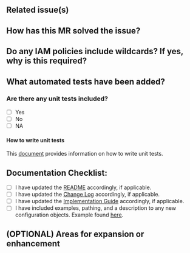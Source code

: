 <!--
   Development standards and best practices can be found in [DEVELOPING.md](https://github.com/awslabs/landing-zone-accelerator-on-aws/blob/main/DEVELOPING.md)

   Please complete all fields to ensure your submission is properly reviewed and prioritized.
!-->

## Related issue(s)

<!-- This project only accepts merge requests related to open issues -->
<!-- Please paste the link to the issue(s) here -->

## How has this MR solved the issue?

<!-- Describe how customers will benefit from this feature. -->
<!-- Provide a high level description of the implementation. Explain as you would to an intern who is familiar with the AWS Services. -->

## Do any IAM policies include wildcards? If yes, why is this required?

<!-- Ensure all identity policies, resource policies, and trust policies are as strict as possible. -->
<!-- All code additions should adhere to the [AWS Security Reference Architecture](https://docs.aws.amazon.com/prescriptive-guidance/latest/security-reference-architecture/welcome.html) -->

## What automated tests have been added?

<!-- If you have not added unit and/or integration tests, how have you tested this manually? -->
<!-- Why can't this code be tested automatically? -->

### Are there any unit tests included?
- [ ] Yes
- [ ] No
- [ ] NA

#### How to write unit tests

This [document](https://quip-amazon.com/aKwoAAlpE7aA/LZA-AWS-SDK-V3-Unit-Testing) provides information on how to write unit tests.

## Documentation Checklist:

<!-- As a submitter, put an `x` in all the boxes that apply. -->

- [ ] I have updated the [README](https://gitlab.aws.dev/landing-zone-accelerator/landing-zone-accelerator-on-aws/-/blob/main/README.md) accordingly, if applicable.
- [ ] I have updated the [Change Log](https://gitlab.aws.dev/landing-zone-accelerator/landing-zone-accelerator-on-aws/-/blob/main/CHANGELOG.md) accordingly, if applicable.
- [ ] I have updated the [Implementation Guide](https://w.amazon.com/bin/view/AWS/Teams/WWPS/TSD/LandingZoneAcceleratorOnAWS/Internal/DocumentationGuidelines/#HImplementationGuideGuidelines) accordingly, if applicable.
- [ ] I have included examples, pathing, and a description to any new configuration objects. Example found [here](https://awslabs.github.io/landing-zone-accelerator-on-aws/classes/_aws_accelerator_config.GwlbConfig.html).

## (OPTIONAL) Areas for expansion or enhancement

<!-- In a future release, how could you build upon this feature? -->
<!-- This could include supporting additional use cases or performance improvements -->
